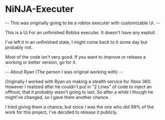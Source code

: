 # NiNJA-Executer



-- This was originally going to be a roblox executer with customizable Ui. --

This is a Ui For an unfinished Roblox executer. 
It doesn't have any exploit. 

I've left it in an unfinished state, I might come back to it some day but probably not. 

Most of the code isn't very good. If you want to improve or release a working or better version, go for it. 


-- About Ryan (The person I was original working with) --

Originally I worked with Ryan on making a stealth service for Xbox 360. However I realized after he couldn't put in "2 Lines" of code
to inject an offhost, that it probably wasn't going to last. So after a while I though he might've changed, so I gave them another chance. 

I tried giving them a chance, but since I was the one who did 99% of the work for this project, I've decided to release it publicly. 

